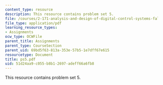 ```yaml
---
content_type: resource
description: This resource contains problem set 5.
file: /courses/2-171-analysis-and-design-of-digital-control-systems-fall-2006/51d24aa9c055b8b12697adeff66a6fb8_ps5.pdf
file_type: application/pdf
learning_resource_types:
- Assignments
ocw_type: OCWFile
parent_title: Assignments
parent_type: CourseSection
parent_uid: 69bd5f63-813a-353e-57b5-1e7dff67e615
resourcetype: Document
title: ps5.pdf
uid: 51d24aa9-c055-b8b1-2697-adeff66a6fb8
---
```

This resource contains problem set 5.

